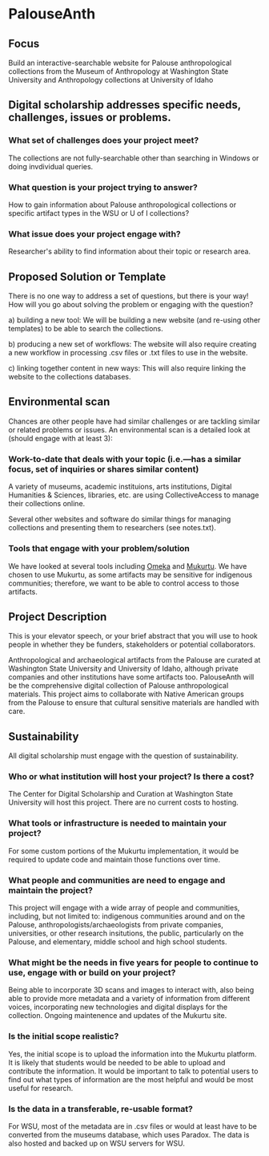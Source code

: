 # PalouseAnth

## Focus

Build an interactive-searchable website for Palouse anthropological collections from the Museum of Anthropology at Washington State University and Anthropology collections at University of Idaho

## Digital scholarship addresses specific needs, challenges, issues or problems.

### What set of challenges does your project meet? 

The collections are not fully-searchable other than searching in Windows or doing invdividual queries.

### What question is your project trying to answer? 

How to gain information about Palouse anthropological collections or specific artifact types in the WSU or U of I collections?

### What issue does your project engage with? 

Researcher's ability to find information about their topic or research area.

## Proposed Solution or Template

There is no one way to address a set of questions, but there is your way! How will you go about solving the problem or engaging with the question?

  a) building a new tool: We will be building a new website (and re-using other templates) to be able to search the collections.

  b) producing a new set of workflows: The website will also require creating a new workflow in processing .csv files or .txt files to use in the website.

  c) linking together content in new ways: This will also require linking the website to the collections databases.

## Environmental scan

Chances are other people have had similar challenges or are tackling similar or related problems or issues. An environmental scan is a detailed look at (should engage with at least 3):

### Work-to-date that deals with your topic (i.e.—has a similar focus, set of inquiries or shares similar content)

A variety of museums, academic instituions, arts institutions, Digital Humanities & Sciences, libraries, etc. are using CollectiveAccess to manage their collections online. 

Several other websites and software do similar things for managing collections and presenting them to researchers (see notes.txt).

### Tools that engage with your problem/solution

We have looked at several tools including [Omeka](http://omeka.org/) and [Mukurtu](http://mukurtu.org/). We have chosen to use Mukurtu, as some artifacts may be sensitive for indigenous communities; therefore, we want to be able to control access to those artifacts.


## Project Description

This is your elevator speech, or your brief abstract that you will use to hook people in whether they be funders, stakeholders or potential collaborators.

Anthropological and archaeological artifacts from the Palouse are curated at Washington State University and University of Idaho, although private companies and other institutions have some artifacts too. PalouseAnth will be the comprehensive digital collection of Palouse anthropological materials. This project aims to collaborate with Native American groups from the Palouse to ensure that cultural sensitive materials are handled with care. 

## Sustainability

All digital scholarship must engage with the question of sustainability.

### Who or what institution will host your project? Is there a cost?

The Center for Digital Scholarship and Curation at Washington State University will host this project. There are no current costs to hosting.

### What tools or infrastructure is needed to maintain your project?

For some custom portions of the Mukurtu implementation, it would be required to update code and maintain those functions over time.

### What people and communities are need to engage and maintain the project?

This project will engage with a wide array of people and communities, including, but not limited to: indigenous communities around and on the Palouse, anthropologists/archaeologists from private companies, universities, or other research insitutions, the public, particularly on the Palouse, and elementary, middle school and high school students.

### What might be the needs in five years for people to continue to use, engage with or build on your project?

Being able to incorporate 3D scans and images to interact with, also being able to provide more metadata and a variety of information from different voices, incorporating new technologies and digital displays for the collection. Ongoing maintenence and updates of the Mukurtu site.

### Is the initial scope realistic?

Yes, the initial scope is to upload the information into the Mukurtu platform. It is likely that students would be needed to be able to upload and contribute the information. It would be important to talk to potential users to find out what types of information are the most helpful and would be most useful for research.

### Is the data in a transferable, re-usable format?

For WSU, most of the metadata are in .csv files or would at least have to be converted from the museums database, which uses Paradox. The data is also hosted and backed up on WSU servers for WSU. 
